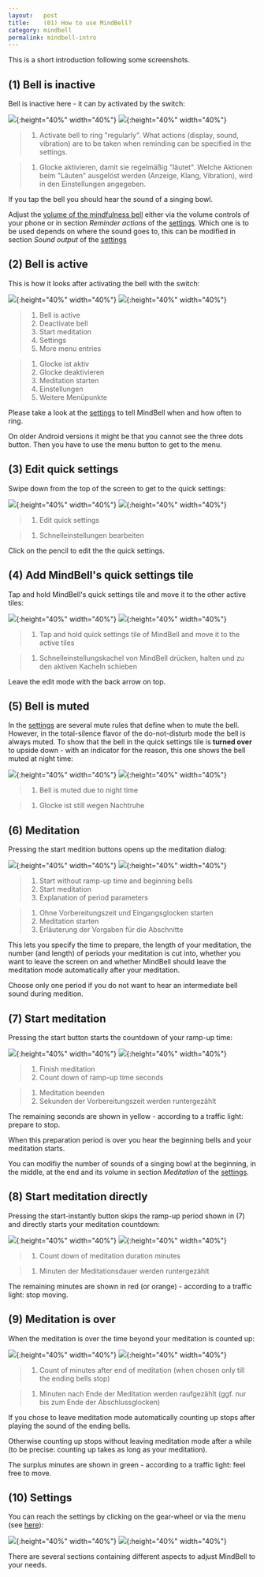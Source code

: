 ```yaml
---
layout:   post
title:    (01) How to use MindBell?
category: mindbell
permalink: mindbell-intro
---
```


This is a short introduction following some screenshots.

## (1) Bell is inactive ##

Bell is inactive here - it can by activated by the switch:

![](https://github.com/udamken/mindbell/raw/master/misc/Screenshot_en_US_01.png){:height="40%" width="40%"}
![](https://github.com/udamken/mindbell/raw/master/misc/Screenshot_de_DE_01.png){:height="40%" width="40%"}

> 1. Activate bell to ring "regularly". What actions (display, sound, vibration) are to be taken when reminding can be specified in the settings.

> 1. Glocke aktivieren, damit sie regelmäßig "läutet". Welche Aktionen beim "Läuten" ausgelöst werden (Anzeige, Klang, Vibration), wird in den Einstellungen angegeben.

If you tap the bell you should hear the sound of a singing bowl.

Adjust the [volume of the mindfulness bell](/mindbell-volume) either via the volume controls of your phone or in section _Reminder actions_ of the [settings](#settings). Which one is to be used depends on where the sound goes to, this can be modified in section _Sound output_ of the [settings](#settings)

## (2) Bell is active ##

This is how it looks after activating the bell with the switch:

![](https://github.com/udamken/mindbell/raw/master/misc/Screenshot_en_US_02.png){:height="40%" width="40%"}
![](https://github.com/udamken/mindbell/raw/master/misc/Screenshot_de_DE_02.png){:height="40%" width="40%"}

> 1. Bell is active
> 2. Deactivate bell
> 3. Start meditation
> 4. Settings
> 5. More menu entries

> 1. Glocke ist aktiv
> 2. Glocke deaktivieren
> 3. Meditation starten
> 4. Einstellungen
> 5. Weitere Menüpunkte

Please take a look at the [settings](#settings) to tell MindBell when and how often to ring.

On older Android versions it might be that you cannot see the three dots button. Then you have to use the menu button to get to the menu.

## (3) Edit quick settings ##

Swipe down from the top of the screen to get to the quick settings:

![](https://github.com/udamken/mindbell/raw/master/misc/Screenshot_en_US_03.png){:height="40%" width="40%"}
![](https://github.com/udamken/mindbell/raw/master/misc/Screenshot_de_DE_03.png){:height="40%" width="40%"}

> 1. Edit quick settings

> 1. Schnelleinstellungen bearbeiten

Click on the pencil to edit the the quick settings.

## (4) Add MindBell's quick settings tile ##

Tap and hold MindBell's quick settings tile and move it to the other active tiles:

![](https://github.com/udamken/mindbell/raw/master/misc/Screenshot_en_US_04.png){:height="40%" width="40%"}
![](https://github.com/udamken/mindbell/raw/master/misc/Screenshot_de_DE_04.png){:height="40%" width="40%"}

> 1. Tap and hold quick settings tile of MindBell and move it to the active tiles

> 1. Schnelleinstellungskachel von MindBell drücken, halten und zu den aktiven Kacheln schieben

Leave the edit mode with the back arrow on top.

## (5) Bell is muted ##

In the [settings](#settings) are several mute rules that define when to mute the bell. However, in the total-silence flavor of the do-not-disturb mode the bell is always muted. To show that the bell in the quick settings tile is **turned over** to upside down - with an indicator for the reason, this one shows the bell muted at night time:

![](https://github.com/udamken/mindbell/raw/master/misc/Screenshot_en_US_05.png){:height="40%" width="40%"}
![](https://github.com/udamken/mindbell/raw/master/misc/Screenshot_de_DE_05.png){:height="40%" width="40%"}

> 1. Bell is muted due to night time

> 1. Glocke ist still wegen Nachtruhe

## (6) Meditation ##

Pressing the start medition buttons opens up the meditation dialog:

![](https://github.com/udamken/mindbell/raw/master/misc/Screenshot_en_US_06.png){:height="40%" width="40%"}
![](https://github.com/udamken/mindbell/raw/master/misc/Screenshot_de_DE_06.png){:height="40%" width="40%"}

> 1. Start without ramp-up time and beginning bells
> 2. Start meditation
> 3. Explanation of period parameters

> 1. Ohne Vorbereitungszeit und Eingangsglocken starten
> 2. Meditation starten
> 3. Erläuterung der Vorgaben für die Abschnitte

This lets you specify the time to prepare, the length of your meditation, the number (and length) of periods your meditation is cut into, whether you want to leave the screen on and whether MindBell should leave the meditation mode automatically after your meditation.

Choose only one period if you do not want to hear an intermediate bell sound during medition.

## (7) Start meditation ##

Pressing the start button starts the countdown of your ramp-up time:

![](https://github.com/udamken/mindbell/raw/master/misc/Screenshot_en_US_07.png){:height="40%" width="40%"}
![](https://github.com/udamken/mindbell/raw/master/misc/Screenshot_de_DE_07.png){:height="40%" width="40%"}

> 1. Finish meditation
> 2. Count down of ramp-up time seconds

> 1. Meditation beenden
> 2. Sekunden der Vorbereitungszeit werden runtergezählt

The remaining seconds are shown in yellow - according to a traffic light: prepare to stop.

When this preparation period is over you hear the beginning bells and your meditation starts.

You can modifiy the number of sounds of a singing bowl at the beginning, in the middle, at the end and its volume in section _Meditation_ of the [settings](#settings).

## (8) Start meditation directly ##

Pressing the start-instantly button skips the ramp-up period shown in (7) and directly starts your meditation countdown:

![](https://github.com/udamken/mindbell/raw/master/misc/Screenshot_en_US_08.png){:height="40%" width="40%"}
![](https://github.com/udamken/mindbell/raw/master/misc/Screenshot_de_DE_08.png){:height="40%" width="40%"}

> 1. Count down of meditation duration minutes

> 1. Minuten der Meditationsdauer werden runtergezählt

The remaining minutes are shown in red (or orange) - according to a traffic light: stop moving.

## (9) Meditation is over ##

When the meditation is over the time beyond your meditation is counted up:

![](https://github.com/udamken/mindbell/raw/master/misc/Screenshot_en_US_09.png){:height="40%" width="40%"}
![](https://github.com/udamken/mindbell/raw/master/misc/Screenshot_de_DE_09.png){:height="40%" width="40%"}

> 1. Count of minutes after end of meditation (when chosen only till the ending bells stop)

> 1. Minuten nach Ende der Meditation werden raufgezählt (ggf. nur bis zum Ende der Abschlussglocken)

If you chose to leave meditation mode automatically counting up stops after playing the sound of the ending bells.

Otherwise counting up stops without leaving meditation mode after a while (to be precise: counting up takes as long as your meditation).

The surplus minutes are shown in green - according to a traffic light: feel free to move.

## (10) Settings ##

You can reach the settings by clicking on the gear-wheel or via the menu (see [here](#bell-is-active)):

![](https://github.com/udamken/mindbell/raw/master/misc/Screenshot_en_US_10.png){:height="40%" width="40%"}
![](https://github.com/udamken/mindbell/raw/master/misc/Screenshot_de_DE_10.png){:height="40%" width="40%"}

There are several sections containing different aspects to adjust MindBell to your needs.
